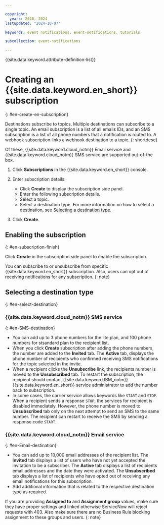 ```yaml
---

copyright:
  years: 2020, 2024
lastupdated: "2024-10-07"

keywords: event notifications, event-notifications, tutorials

subcollection: event-notifications

---
```


{{site.data.keyword.attribute-definition-list}}

# Creating an {{site.data.keyword.en_short}} subscription
{: #en-create-en-subscription}

Destinations subscribe to topics. Multiple destinations can subscribe to a single topic. An email subscription is a list of all emails IDs, and an SMS subscription is a list of all phone numbers that a notification is routed to. A webhook subscription links a webhook destination to a topic.
{: shortdesc}

Of these, {{site.data.keyword.cloud_notm}} Email service and {{site.data.keyword.cloud_notm}} SMS service are supported out-of-the box.

1. Click **Subscriptions** in the {{site.data.keyword.en_short}} console.

1. Enter subscription details: 

   - Click **Create** to display the subscription side panel.
   - Enter the following subscription details.
   - Select a topic. 
   - Select a destination type. For more information on how to select a destination, see [Selecting a destination type](/docs/event-notifications?topic=event-notifications-en-create-en-subscription#en-select-destination). 

1. Click **Create**.

## Enabling the subscription
{: #en-subscription-finish}

Click **Create** in the subscription side panel to enable the subscription.

You can subscribe to or unsubscribe from specific {{site.data.keyword.en_short}} subscription. Also, users can opt out of receiving notifications for any subscription.
{: note}

## Selecting a destination type
{: #en-select-destination}

### {{site.data.keyword.cloud_notm}} SMS service
{: #en-SMS-destination}

- You can add up to 3 phone numbers for the lite plan, and 100 phone numbers for stsandard plan to the recipient list. 
- When you click **Create** subscription after adding the phone numbers, the number are added to the **Invited** tab. The **Active** tab, displays the phone number of recipients who confirmed receiving SMS notifications for the topic selected in the invite.
- When a recipient clicks the **Unsubscribe** link, the recipients number is moved to the **Unsubscribed** tab. To restart the subscription, the recipient should contact {{site.data.keyword.IBM_notm}} {{site.data.keyword.en_short}} service administrator to add the number back to subscription.
- In some cases, the carrier service allows keywords like `START` and `STOP`. When a recipient sends a response `STOP`, the services for recipient is disabled immediately. However, the phone number is moved to **Unsubscribed** tab only on the next attempt to send an SMS to the same number. The recipient can restart to receive the SMS by sending a response code `START`. 

### {{site.data.keyword.cloud_notm}} Email service
{: #en-Email-destination}
   
- You can add up to 10,000 email addresses of the recipient list. The **Invited** tab displays a list of users who have not yet accepted the invitation to be a subscriber. The **Active** tab displays a list of recipients email addresses and the date they were activated. The **Unsubscribed** tab displays a list of recipients who have opted out of receiving any email notifications for this subscription.
- Add additional information that is related to the respective destination type as required.

If you are providing **Assigned to** and **Assignment group** values, make sure they have proper settings and linked otherwise ServiceNow will reject requests with 403. Also make sure there are no Business Rule blocking assignment to these groups and users.
{: note}
         
